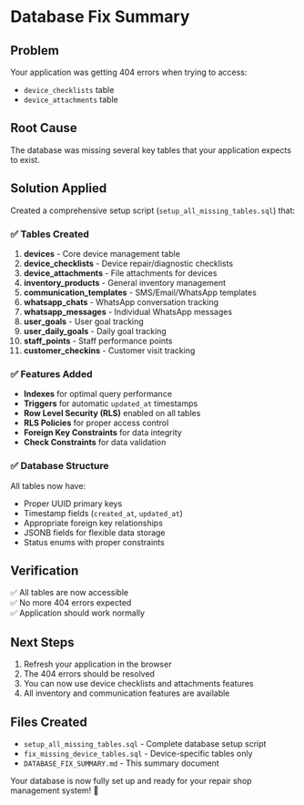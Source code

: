 # Database Fix Summary

## Problem
Your application was getting 404 errors when trying to access:
- `device_checklists` table
- `device_attachments` table

## Root Cause
The database was missing several key tables that your application expects to exist.

## Solution Applied
Created a comprehensive setup script (`setup_all_missing_tables.sql`) that:

### ✅ Tables Created
1. **devices** - Core device management table
2. **device_checklists** - Device repair/diagnostic checklists
3. **device_attachments** - File attachments for devices
4. **inventory_products** - General inventory management
5. **communication_templates** - SMS/Email/WhatsApp templates
6. **whatsapp_chats** - WhatsApp conversation tracking
7. **whatsapp_messages** - Individual WhatsApp messages
8. **user_goals** - User goal tracking
9. **user_daily_goals** - Daily goal tracking
10. **staff_points** - Staff performance points
11. **customer_checkins** - Customer visit tracking

### ✅ Features Added
- **Indexes** for optimal query performance
- **Triggers** for automatic `updated_at` timestamps
- **Row Level Security (RLS)** enabled on all tables
- **RLS Policies** for proper access control
- **Foreign Key Constraints** for data integrity
- **Check Constraints** for data validation

### ✅ Database Structure
All tables now have:
- Proper UUID primary keys
- Timestamp fields (`created_at`, `updated_at`)
- Appropriate foreign key relationships
- JSONB fields for flexible data storage
- Status enums with proper constraints

## Verification
✅ All tables are now accessible  
✅ No more 404 errors expected  
✅ Application should work normally  

## Next Steps
1. Refresh your application in the browser
2. The 404 errors should be resolved
3. You can now use device checklists and attachments features
4. All inventory and communication features are available

## Files Created
- `setup_all_missing_tables.sql` - Complete database setup script
- `fix_missing_device_tables.sql` - Device-specific tables only
- `DATABASE_FIX_SUMMARY.md` - This summary document

Your database is now fully set up and ready for your repair shop management system! 🚀 